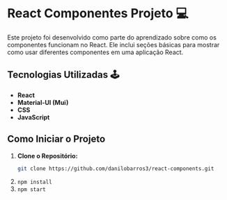 # React Componentes Projeto 💻

Este projeto foi desenvolvido como parte do aprendizado sobre como os componentes funcionam no React. Ele inclui seções básicas para mostrar como usar diferentes componentes em uma aplicação React.

## Tecnologias Utilizadas 🕹️

- **React**
- **Material-UI (Mui)**
- **CSS**
- **JavaScript**

## Como Iniciar o Projeto

1. **Clone o Repositório:**
   ```bash
   git clone https://github.com/danilobarros3/react-components.git
2. ```npm install ```
3. ```npm start ```

